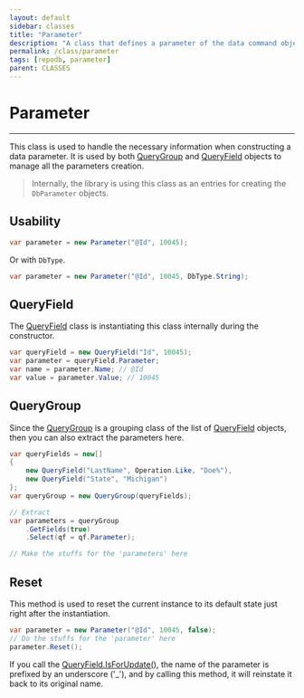 ```yaml
---
layout: default
sidebar: classes
title: "Parameter"
description: "A class that defines a parameter of the data command object."
permalink: /class/parameter
tags: [repodb, parameter]
parent: CLASSES
---
```


# Parameter

---

This class is used to handle the necessary information when constructing a data parameter. It is used by both [QueryGroup](/class/querygroup) and [QueryField](/class/queryfield) objects to manage all the parameters creation.

> Internally, the library is using this class as an entries for creating the `DbParameter` objects.

## Usability

```csharp
var parameter = new Parameter("@Id", 10045);
```

Or with `DbType`.

```csharp
var parameter = new Parameter("@Id", 10045, DbType.String);
```

## QueryField

The [QueryField](/class/queryfield) class is instantiating this class internally during the constructor.

```csharp
var queryField = new QueryField("Id", 10045);
var parameter = queryField.Parameter;
var name = parameter.Name; // @Id
var value = parameter.Value; // 10045
```

## QueryGroup

Since the [QueryGroup](/class/querygroup) is a grouping class of the list of [QueryField](/class/queryfield) objects, then you can also extract the parameters here.

```csharp
var queryFields = new[]
{
    new QueryField("LastName", Operation.Like, "Doe%"),
    new QueryField("State", "Michigan")
};
var queryGroup = new QueryGroup(queryFields);

// Extract
var parameters = queryGroup
    .GetFields(true)
    .Select(qf = qf.Parameter);

// Make the stuffs for the 'parameters' here
```

## Reset

This method is used to reset the current instance to its default state just right after the instantiation.

```csharp
var parameter = new Parameter("@Id", 10045, false);
// Do the stuffs for the 'parameter' here
parameter.Reset();
```

If you call the [QueryField.IsForUpdate()](/class/queryfield#isforupdate-method), the name of the parameter is prefixed by an underscore ('_'), and by calling this method, it will reinstate it back to its original name.

